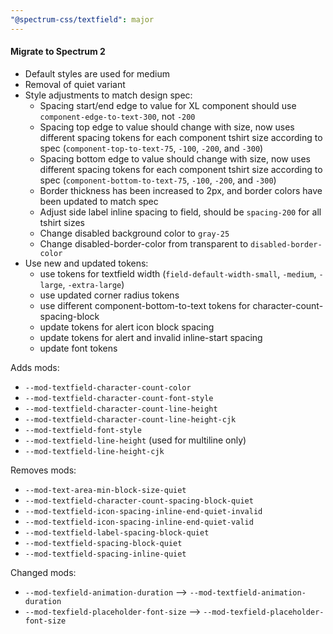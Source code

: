```yaml
---
"@spectrum-css/textfield": major
---
```


#### Migrate to Spectrum 2

- Default styles are used for medium
- Removal of quiet variant
- Style adjustments to match design spec:
  - Spacing start/end edge to value for XL component should use `component-edge-to-text-300`, not `-200`
  - Spacing top edge to value should change with size, now uses different spacing tokens for each component tshirt size according to spec (`component-top-to-text-75`, `-100`, `-200`, and `-300`)
  - Spacing bottom edge to value should change with size, now uses different spacing tokens for each component tshirt size according to spec (`component-bottom-to-text-75`, `-100`, `-200`, and `-300`)
  - Border thickness has been increased to 2px, and border colors have been updated to match spec
  - Adjust side label inline spacing to field, should be `spacing-200` for all tshirt sizes
  - Change disabled background color to `gray-25`
  - Change disabled-border-color from transparent to `disabled-border-color`
- Use new and updated tokens:
  - use tokens for textfield width (`field-default-width-small`, `-medium`, `-large`, `-extra-large`)
  - use updated corner radius tokens
  - use different component-bottom-to-text tokens for character-count-spacing-block
  - update tokens for alert icon block spacing
  - update tokens for alert and invalid inline-start spacing
  - update font tokens

Adds mods:

- `--mod-textfield-character-count-color`
- `--mod-textfield-character-count-font-style`
- `--mod-textfield-character-count-line-height`
- `--mod-textfield-character-count-line-height-cjk`
- `--mod-textfield-font-style`
- `--mod-textfield-line-height` (used for multiline only)
- `--mod-textfield-line-height-cjk`

Removes mods:

- `--mod-text-area-min-block-size-quiet`
- `--mod-textfield-character-count-spacing-block-quiet`
- `--mod-textfield-icon-spacing-inline-end-quiet-invalid`
- `--mod-textfield-icon-spacing-inline-end-quiet-valid`
- `--mod-textfield-label-spacing-block-quiet`
- `--mod-textfield-spacing-block-quiet`
- `--mod-textfield-spacing-inline-quiet`

Changed mods:

- `--mod-texfield-animation-duration` --> `--mod-textfield-animation-duration`
- `--mod-texfield-placeholder-font-size` --> `--mod-texfield-placeholder-font-size`
